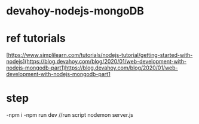 # devahoy-nodejs-mongoDB

# ref tutorials

[https://www.simplilearn.com/tutorials/nodejs-tutorial/getting-started-with-nodejs](https://blog.devahoy.com/blog/2020/01/web-development-with-nodejs-mongodb-part1)https://blog.devahoy.com/blog/2020/01/web-development-with-nodejs-mongodb-part1

# step

-npm i
-npm run dev //run script nodemon server.js
